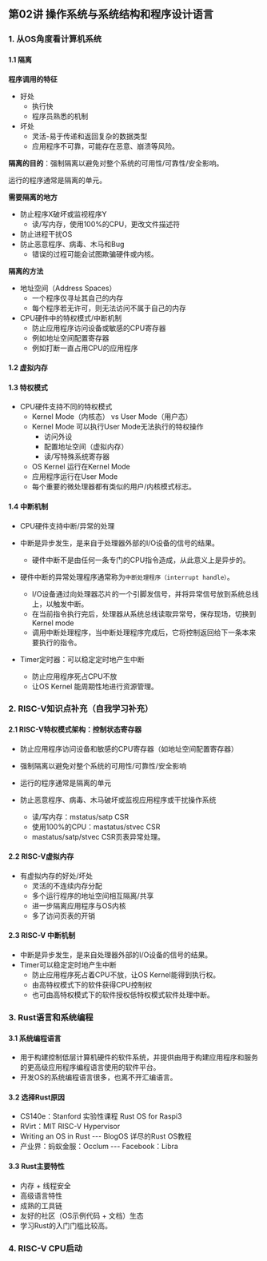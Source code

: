 ## 第02讲 操作系统与系统结构和程序设计语言

### 1. 从OS角度看计算机系统
#### 1.1 隔离
**程序调用的特征**
- 好处
    - 执行快
    - 程序员熟悉的机制
- 坏处
    - 灵活-易于传递和返回复杂的数据类型
    - 应用程序不可靠，可能存在恶意、崩溃等风险。

**隔离的目的**：强制隔离以避免对整个系统的可用性/可靠性/安全影响。

运行的程序通常是隔离的单元。

**需要隔离的地方**
- 防止程序X破坏或监视程序Y
    - 读/写内存，使用100%的CPU，更改文件描述符
- 防止进程干扰OS
- 防止恶意程序、病毒、木马和Bug
    - 错误的过程可能会试图欺骗硬件或内核。

**隔离的方法**
-  地址空间（Address Spaces）
    - 一个程序仅寻址其自己的内存
    - 每个程序若无许可，则无法访问不属于自己的内存
- CPU硬件中的特权模式/中断机制
    - 防止应用程序访问设备或敏感的CPU寄存器
    - 例如地址空间配置寄存器
    - 例如打断一直占用CPU的应用程序


#### 1.2 虚拟内存

#### 1.3 特权模式
- CPU硬件支持不同的特权模式
    - Kernel Mode（内核态） vs User Mode（用户态）
    - Kernel Mode 可以执行User Mode无法执行的特权操作
        - 访问外设
        - 配置地址空间（虚拟内存）
        - 读/写特殊系统寄存器
    - OS Kernel 运行在Kernel Mode
    - 应用程序运行在User Mode
    - 每个重要的微处理器都有类似的用户/内核模式标志。
#### 1.4 中断机制
- CPU硬件支持中断/异常的处理
- 中断是异步发生，是来自于处理器外部的I/O设备的信号的结果。
    - 硬件中断不是由任何一条专门的CPU指令造成，从此意义上是异步的。

- 硬件中断的异常处理程序通常称为`中断处理程序（interrupt handle）`。
    - I/O设备通过向处理器芯片的一个引脚发信号，并将异常信号放到系统总线上，以触发中断。
    - 在当前指令执行完后，处理器从系统总线读取异常号，保存现场，切换到Kernel mode
    - 调用中断处理程序，当中断处理程序完成后，它将控制返回给下一条本来要执行的指令。
- Timer定时器：可以稳定定时地产生中断
    - 防止应用程序死占CPU不放
    - 让OS Kernel 能周期性地进行资源管理。

### 2. RISC-V知识点补充（自我学习补充）

#### 2.1 RISC-V特权模式架构：控制状态寄存器
- 防止应用程序访问设备和敏感的CPU寄存器（如地址空间配置寄存器）

- 强制隔离以避免对整个系统的可用性/可靠性/安全影响
- 运行的程序通常是隔离的单元
- 防止恶意程序、病毒、木马破坏或监视应用程序或干扰操作系统
    - 读/写内存：mstatus/satp CSR
    - 使用100%的CPU：mastatus/stvec CSR
    - mastatus/satp/stvec CSR页表异常处理。

#### 2.2 RISC-V虚拟内存
- 有虚拟内存的好处/坏处
    - 灵活的不连续内存分配
    - 多个运行程序的地址空间相互隔离/共享
    - 进一步隔离应用程序与OS内核
    - 多了访问页表的开销

#### 2.3 RISC-V 中断机制
- 中断是异步发生，是来自处理器外部的I/O设备的信号的结果。
- Timer可以稳定定时地产生中断
    - 防止应用程序死占着CPU不放，让OS Kernel能得到执行权。
    - 由高特权模式下的软件获得CPU控制权
    - 也可由高特权模式下的软件授权低特权模式软件处理中断。

### 3. Rust语言和系统编程

#### 3.1 系统编程语言
- 用于构建控制低层计算机硬件的软件系统，并提供由用于构建应用程序和服务的更高级应用程序编程语言使用的软件平台。
- 开发OS的系统编程语言很多，也离不开汇编语言。


#### 3.2 选择Rust原因
- CS140e：Stanford 实验性课程 Rust OS for Raspi3
- RVirt：MIT RISC-V Hypervisor
- Writing an OS in Rust --- BlogOS 详尽的Rust OS教程
- 产业界：蚂蚁金服：Occlum --- Facebook：Libra

#### 3.3 Rust主要特性
- 内存 + 线程安全
- 高级语言特性
- 成熟的工具链
- 友好的社区（OS示例代码 + 文档）生态
- 学习Rust的入门门槛比较高。

### 4. RISC-V CPU启动





